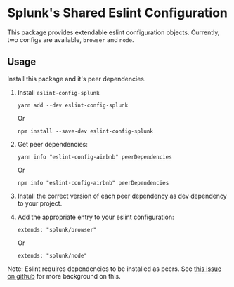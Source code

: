 # Splunk's Shared Eslint Configuration

This package provides extendable eslint configuration objects. Currently, two configs are available, `browser` and `node`.

## Usage

Install this package and it's peer dependencies.

1. Install `eslint-config-splunk`
    ```
    yarn add --dev eslint-config-splunk
    ```
    Or
    ```
    npm install --save-dev eslint-config-splunk
    ```

2. Get peer dependencies:
    ```
    yarn info "eslint-config-airbnb" peerDependencies
    ```
    Or
    ```
    npm info "eslint-config-airbnb" peerDependencies
    ```

3. Install the correct version of each peer dependency as dev dependency to your project.

4. Add the appropriate entry to your eslint configuration:
    ```
    extends: "splunk/browser"
    ```
    Or
    ```
    extends: "splunk/node"
    ```

Note: Eslint requires dependencies to be installed as peers. See [this issue on github](https://github.com/eslint/eslint/issues/3458) for more background on this.

